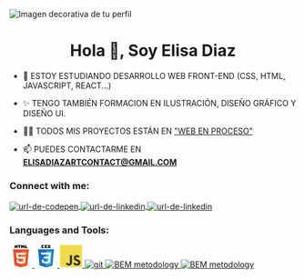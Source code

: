 ![Imagen decorativa de tu perfil](https://media.licdn.com/dms/image/C4E16AQGjlESVomzy7Q/profile-displaybackgroundimage-shrink_350_1400/0/1658515602141?e=1681344000&v=beta&t=FYqiTLewe9_amHmkImrfYaLAKwG7oTYKe5BcLmxUc8U)

<!-- Generado con https://rahuldkjain.github.io/gh-profile-readme-generator/ -->
<h1 align="center">Hola 👋, Soy Elisa Diaz</h1>

- 🌱 ESTOY ESTUDIANDO DESARROLLO WEB FRONT-END (CSS, HTML, JAVASCRIPT, REACT...)

- ✨ TENGO TAMBIÉN FORMACION EN ILUSTRACIÓN, DISEÑO GRÁFICO Y DISEÑO UI.

- 👨‍💻 TODOS MIS PROYECTOS ESTÁN EN ["WEB EN PROCESO"](MIDOMINIO.COM)

- 📫 PUEDES CONTACTARME EN **ELISADIAZARTCONTACT@GMAIL.COM**

<h3 align="left">Connect with me:</h3>
<p align="left">
  <a href="https://codepen.io/elisadiazart" target="blank">
      <img align="center" src="https://raw.githubusercontent.com/rahuldkjain/github-profile-readme-generator/master/src/images/icons/Social/codepen.svg" alt="url-de-codepen" height="30" width="40" />
  </a>

  <a href="https://www.linkedin.com/in/elisa-diaz-cortes-25b308207/" target="blank">
      <img align="center" src="https://i.pinimg.com/originals/fa/1f/5b/fa1f5b2e196350cecadd3ab070cf41d3.png" alt="url-de-linkedin" height="40" width="40" />
  </a>
  <a href="https://www.behance.net/elisadiazart/projects" target="blank">
      <img align="center" src="https://cdn-icons-png.flaticon.com/512/145/145799.png" alt="url-de-linkedin" height="38" width="38"  />
  </a>
   
</p>

<h3 align="left">Languages and Tools:</h3>
<p align="left">

 <a href="[https://www.w3.org/html/](https://html.spec.whatwg.org/multipage/)" target="_blank" rel="noreferrer">
      <img src="https://raw.githubusercontent.com/devicons/devicon/master/icons/html5/html5-original-wordmark.svg" alt="html5" width="40" height="40"/> 
</a> 
<a href="https://www.w3.org/Style/CSS/" target="_blank" rel="noreferrer"> 
    <img src="https://raw.githubusercontent.com/devicons/devicon/master/icons/css3/css3-original-wordmark.svg" alt="css3" width="40" height="40"/> 
</a>

<a href="https://developer.mozilla.org/en-US/docs/Web/JavaScript" target="_blank" rel="noreferrer"> 
  <img src="https://raw.githubusercontent.com/devicons/devicon/master/icons/javascript/javascript-original.svg" alt="javascript" width="40" height="40"/> 
</a>

 <a href="https://git-scm.com/" target="_blank" rel="noreferrer"> 
    <img src="https://www.vectorlogo.zone/logos/git-scm/git-scm-icon.svg" alt="git" width="40" height="40"/> 
 </a>

  <a href="https://getbem.com/">
      <img src="http://jennyknuth.com/wp-content/uploads/2018/03/BEM-1.png" target="_blank" rel="noreferrer" width="40" height="40" alt="BEM metodology">
  </a>

  <a href="https://sass-lang.com/">
      <img src="https://upload.wikimedia.org/wikipedia/commons/thumb/9/96/Sass_Logo_Color.svg/2560px-Sass_Logo_Color.svg.png" target="_blank" rel="noreferrer" width="40" alt="BEM metodology">
  </a>
